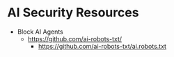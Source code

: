 
# AI Security Resources

- Block AI Agents
  + https://github.com/ai-robots-txt/
    * https://github.com/ai-robots-txt/ai.robots.txt

